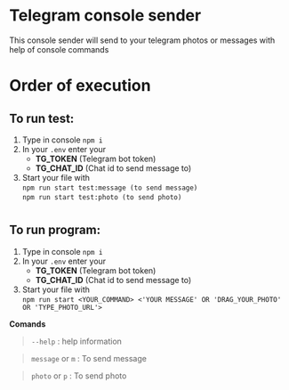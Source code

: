 # Telegram console sender

This console sender will send to your telegram photos or messages with help of console commands

# Order of execution

## To run test:
1. Type in console `npm i`
2. In your `.env` enter your 
    - **TG_TOKEN** (Telegram bot token) 
    - **TG_CHAT_ID** (Chat id to send message to)
3. Start your file with\
`npm run start test:message (to send message)`\
`npm run start test:photo (to send photo)`

#

## To run program: 
1. Type in console `npm i`
2. In your `.env` enter your 
    - **TG_TOKEN** (Telegram bot token) 
    - **TG_CHAT_ID** (Chat id to send message to)
3. Start your file with\
`npm run start <YOUR_COMMAND> <'YOUR MESSAGE' OR 'DRAG_YOUR_PHOTO' OR 'TYPE_PHOTO_URL'>`

**Comands**
> `--help` : help information

> `message` or `m` : To send message

>`photo` or `p` : To send photo